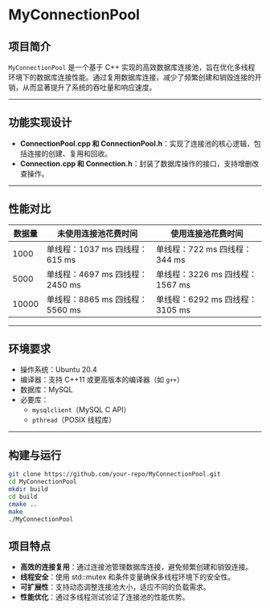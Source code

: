 # MyConnectionPool

## **项目简介**
`MyConnectionPool` 是一个基于 C++ 实现的高效数据库连接池，旨在优化多线程环境下的数据库连接性能。通过复用数据库连接，减少了频繁创建和销毁连接的开销，从而显著提升了系统的吞吐量和响应速度。

---

## **功能实现设计**

- **ConnectionPool.cpp 和 ConnectionPool.h**：实现了连接池的核心逻辑，包括连接的创建、复用和回收。
- **Connection.cpp 和 Connection.h**：封装了数据库操作的接口，支持增删改查操作。

---

## **性能对比**

| 数据量 | 未使用连接池花费时间             | 使用连接池花费时间               |
| ------ | -------------------------------- | -------------------------------- |
| 1000   | 单线程：1037 ms 四线程：615 ms   | 单线程：722 ms 四线程：344 ms   |
| 5000   | 单线程：4697 ms 四线程：2450 ms | 单线程：3226 ms 四线程：1567 ms  |
| 10000  | 单线程：8865 ms 四线程：5560 ms | 单线程：6292 ms 四线程：3105 ms |

---

## **环境要求**
- 操作系统：Ubuntu 20.4
- 编译器：支持 C++11 或更高版本的编译器（如 `g++`）
- 数据库：MySQL
- 必要库：
  - `mysqlclient`（MySQL C API）
  - `pthread`（POSIX 线程库）

---

## **构建与运行**

```bash
git clone https://github.com/your-repo/MyConnectionPool.git
cd MyConnectionPool
mkdir build
cd build
cmake ..
make
./MyConnectionPool
```

## **项目特点**
- **高效的连接复用**：通过连接池管理数据库连接，避免频繁创建和销毁连接。
- **线程安全**：使用 std::mutex 和条件变量确保多线程环境下的安全性。
- **可扩展性**：支持动态调整连接池大小，适应不同的负载需求。
- **性能优化**：通过多线程测试验证了连接池的性能优势。